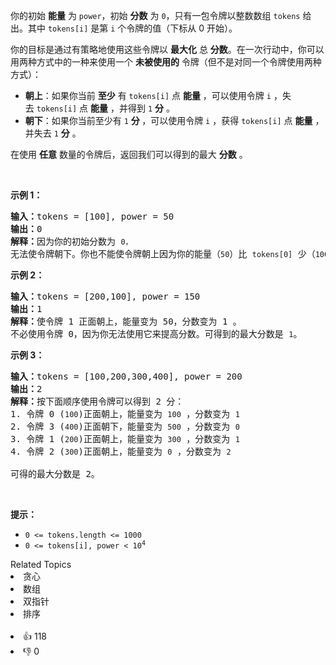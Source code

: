 <p>你的初始 <strong>能量</strong> 为 <code>power</code>，初始 <strong>分数</strong> 为&nbsp;<code>0</code>，只有一包令牌以整数数组&nbsp;<code>tokens</code>&nbsp;给出。其中 <code>tokens[i]</code> 是第 <code>i</code> 个令牌的值（下标从 0 开始）。</p>

<p>你的目标是通过有策略地使用这些令牌以&nbsp;<strong>最大化</strong>&nbsp;总 <strong>分数</strong>。在一次行动中，你可以用两种方式中的一种来使用一个&nbsp;<strong>未被使用的</strong> 令牌（但不是对同一个令牌使用两种方式）：</p>

<ul> 
 <li><strong>朝上</strong>：如果你当前&nbsp;<strong>至少</strong> 有&nbsp;<code>tokens[i]</code>&nbsp;点 <strong>能量</strong> ，可以使用令牌 <code>i</code> ，失去&nbsp;<code>tokens[i]</code>&nbsp;点 <strong>能量</strong> ，并得到&nbsp;<code>1</code>&nbsp;<strong>分</strong> 。</li> 
 <li><strong>朝下</strong>：如果你当前至少有&nbsp;<code>1</code>&nbsp;<strong>分 </strong>，可以使用令牌 <code>i</code> ，获得&nbsp;<code>tokens[i]</code> 点 <strong>能量</strong> ，并失去&nbsp;<code>1</code>&nbsp;<strong>分</strong> 。</li> 
</ul>

<p>在使用 <strong>任意</strong> 数量的令牌后，返回我们可以得到的最大 <strong>分数</strong> 。</p>

<p>&nbsp;</p>

<ol> 
</ol>

<p><strong>示例 1：</strong></p>

<pre>
<strong>输入：</strong>tokens = [100], power = 50
<strong>输出：</strong>0
<strong>解释：</strong>因为你的初始分数为 <span><code>0，</code></span>无法使令牌朝下。你也不能使令牌朝上因为你的能量（<span><code>50</code></span>）比 <span><code>tokens[0]</code></span>&nbsp;少（<span><code>100</code></span>）。</pre>

<p><strong>示例 2：</strong></p>

<pre>
<strong>输入：</strong>tokens = [200,100], power = 150
<strong>输出：</strong>1
<strong>解释：</strong>使令牌 1 正面朝上，能量变为 50，分数变为 1 。
不必使用令牌 0，因为你无法使用它来提高分数。可得到的最大分数是 <span><code>1</code></span>。</pre>

<p><strong>示例 3：</strong></p>

<pre>
<strong>输入：</strong>tokens = [100,200,300,400], power = 200
<strong>输出：</strong>2
<strong>解释：</strong>按下面顺序使用令牌可以得到 2 分：
1. 令牌 0 (<span><code>100</code></span>)正面朝上，能量变为 <span><code>100</code></span> ，分数变为 <span><code>1</code></span>
2. 令牌 3 (<span><code>400</code></span>)正面朝下，能量变为 <span><code>500</code></span> ，分数变为 <span><code>0</code></span>
3. 令牌 1 (<span><code>200</code></span>)正面朝上，能量变为 <span><code>300</code></span> ，分数变为 <span><code>1</code></span>
4. 令牌 2 (<span><code>300</code></span>)正面朝上，能量变为 <span><code>0</code></span> ，分数变为 <span><code>2</code></span>

可得的最大分数是 2。
</pre>

<p>&nbsp;</p>

<p><strong>提示：</strong></p>

<ul> 
 <li><code>0 &lt;= tokens.length &lt;= 1000</code></li> 
 <li><code>0 &lt;= tokens[i],&nbsp;power &lt; 10<sup>4</sup></code></li> 
</ul>

<div><div>Related Topics</div><div><li>贪心</li><li>数组</li><li>双指针</li><li>排序</li></div></div><br><div><li>👍 118</li><li>👎 0</li></div>